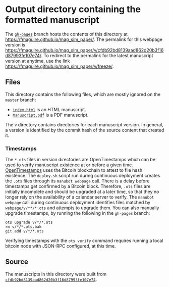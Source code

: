# Output directory containing the formatted manuscript

The [`gh-pages`](https://github.com/fmaguire/mag_sim_paper/tree/gh-pages) branch hosts the contents of this directory at <https://fmaguire.github.io/mag_sim_paper/>.
The permalink for this webpage version is <https://fmaguire.github.io/mag_sim_paper/v/cfdb92bd8139aad862d20b3f16d87993fe107e74/>.
To redirect to the permalink for the latest manuscript version at anytime, use the link <https://fmaguire.github.io/mag_sim_paper/v/freeze/>.

## Files

This directory contains the following files, which are mostly ignored on the `master` branch:

+ [`index.html`](index.html) is an HTML manuscript.
+ [`manuscript.pdf`](manuscript.pdf) is a PDF manuscript.

The `v` directory contains directories for each manuscript version.
In general, a version is identified by the commit hash of the source content that created it.

### Timestamps

The `*.ots` files in version directories are OpenTimestamps which can be used to verify manuscript existence at or before a given time.
[OpenTimestamps](https://opentimestamps.org/) uses the Bitcoin blockchain to attest to file hash existence.
The `deploy.sh` script run during continuous deployment creates the `.ots` files through its `manubot webpage` call.
There is a delay before timestamps get confirmed by a Bitcoin block.
Therefore, `.ots` files are initially incomplete and should be upgraded at a later time, so that they no longer rely on the availability of a calendar server to verify.
The `manubot webpage` call during continuous deployment identifies files matched by `webpage/v/**/*.ots` and attempts to upgrade them.
You can also manually upgrade timestamps, by running the following in the `gh-pages` branch:

```shell
ots upgrade v/*/*.ots
rm v/*/*.ots.bak
git add v/*/*.ots
```

Verifying timestamps with the `ots verify` command requires running a local bitcoin node with JSON-RPC configured, at this time.

## Source

The manuscripts in this directory were built from
[`cfdb92bd8139aad862d20b3f16d87993fe107e74`](https://github.com/fmaguire/mag_sim_paper/commit/cfdb92bd8139aad862d20b3f16d87993fe107e74).
